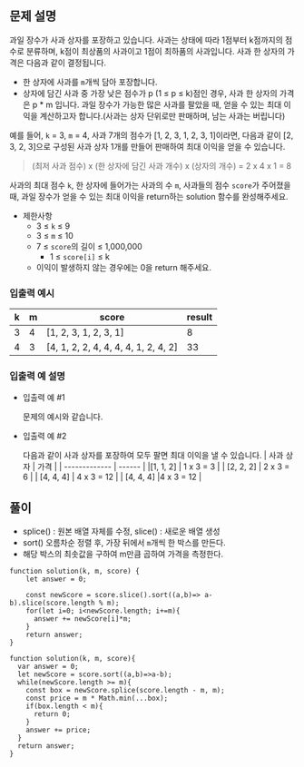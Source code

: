 ## 문제 설명

과일 장수가 사과 상자를 포장하고 있습니다. 사과는 상태에 따라 1점부터 k점까지의 점수로 분류하며, k점이 최상품의 사과이고 1점이 최하품의 사과입니다. 사과 한 상자의 가격은 다음과 같이 결정됩니다.

- 한 상자에 사과를 `m`개씩 담아 포장합니다.
- 상자에 담긴 사과 중 가장 낮은 점수가 p (1 ≤ p ≤ k)점인 경우, 사과 한 상자의 가격은 p \* m 입니다.
  과일 장수가 가능한 많은 사과를 팔았을 때, 얻을 수 있는 최대 이익을 계산하고자 합니다.(사과는 상자 단위로만 판매하며, 남는 사과는 버립니다)

예를 들어, `k` = 3, `m` = 4, 사과 7개의 점수가 [1, 2, 3, 1, 2, 3, 1]이라면, 다음과 같이 [2, 3, 2, 3]으로 구성된 사과 상자 1개를 만들어 판매하여 최대 이익을 얻을 수 있습니다.

> (최저 사과 점수) x (한 상자에 담긴 사과 개수) x (상자의 개수) = 2 x 4 x 1 = 8

사과의 최대 점수 `k`, 한 상자에 들어가는 사과의 수 `m`, 사과들의 점수 `score`가 주어졌을 때, 과일 장수가 얻을 수 있는 최대 이익을 return하는 solution 함수를 완성해주세요.

- 제한사항
  - 3 ≤ `k` ≤ 9
  - 3 ≤ `m` ≤ 10
  - 7 ≤ `score`의 길이 ≤ 1,000,000
    - 1 ≤ `score[i]` ≤ k
  - 이익이 발생하지 않는 경우에는 0을 return 해주세요.

### 입출력 예시

| k   | m   | score                                | result |
| --- | --- | ------------------------------------ | ------ |
| 3   | 4   | [1, 2, 3, 1, 2, 3, 1]                | 8      |
| 4   | 3   | [4, 1, 2, 2, 4, 4, 4, 4, 1, 2, 4, 2] | 33     |

### 입출력 예 설명

- 입출력 예 #1

  문제의 예시와 같습니다.

- 입출력 예 #2

  다음과 같이 사과 상자를 포장하여 모두 팔면 최대 이익을 낼 수 있습니다.
  | 사과 상자 | 가격 |
  | ------------- | ------ |
  |[1, 1, 2] | 1 x 3 = 3 |
  | [2, 2, 2] | 2 x 3 = 6 |
  | [4, 4, 4] | 4 x 3 = 12 |
  | [4, 4, 4] |4 x 3 = 12 |

## 풀이

- splice() : 원본 배열 자체를 수정, slice() : 새로운 배열 생성
- sort() 오름차순 정렬 후, 가장 뒤에서 `m`개씩 한 박스를 만든다.
- 해당 박스의 최솟값을 구하여 m만큼 곱하여 가격을 측정한다.

```
function solution(k, m, score) {
    let answer = 0;

    const newScore = score.slice().sort((a,b)=> a-b).slice(score.length % m);
    for(let i=0; i<newScore.length; i+=m){
      answer += newScore[i]*m;
    }
    return answer;
}
```

```
function solution(k, m, score){
  var answer = 0;
  let newScore = score.sort((a,b)=>a-b);
  while(newScore.length >= m){
    const box = newScore.splice(score.length - m, m);
    const price = m * Math.min(...box);
    if(box.length < m){
      return 0;
    }
    answer += price;
  }
  return answer;
}
```
